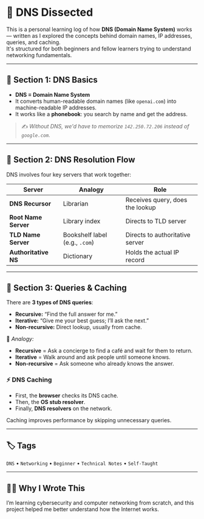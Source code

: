 # 🧠 DNS Dissected

This is a personal learning log of how **DNS (Domain Name System)** works — written as I explored the concepts behind domain names, IP addresses, queries, and caching.  
It's structured for both beginners and fellow learners trying to understand networking fundamentals.

---

## 📗 Section 1: DNS Basics

- **DNS = Domain Name System**
- It converts human-readable domain names (like `openai.com`) into machine-readable IP addresses.
- It works like a **phonebook**: you search by name and get the address.

> ✍️ *Without DNS, we'd have to memorize `142.250.72.206` instead of `google.com`.*

---

## 🧾 Section 2: DNS Resolution Flow

DNS involves four key servers that work together:

| Server                | Analogy                        | Role |
|-----------------------|--------------------------------|------|
| **DNS Recursor**      | Librarian                      | Receives query, does the lookup |
| **Root Name Server**  | Library index                  | Directs to TLD server |
| **TLD Name Server**   | Bookshelf label (e.g., `.com`) | Directs to authoritative server |
| **Authoritative NS**  | Dictionary                     | Holds the actual IP record |

---

## 🔁 Section 3: Queries & Caching

There are **3 types of DNS queries**:

- **Recursive:** “Find the full answer for me.”
- **Iterative:** “Give me your best guess; I’ll ask the next.”
- **Non-recursive:** Direct lookup, usually from cache.

🧠 *Analogy:*
- **Recursive** = Ask a concierge to find a café and wait for them to return.
- **Iterative** = Walk around and ask people until someone knows.
- **Non-recursive** = Ask someone who already knows the answer.

### ⚡ DNS Caching

- First, the **browser** checks its DNS cache.
- Then, the **OS stub resolver**.
- Finally, **DNS resolvers** on the network.

Caching improves performance by skipping unnecessary queries.

---

## 🏷️ Tags  
`DNS` • `Networking` • `Beginner` • `Technical Notes` • `Self-Taught`

---

## 🙋‍♂️ Why I Wrote This

I’m learning cybersecurity and computer networking from scratch, and this project helped me better understand how the Internet works.
